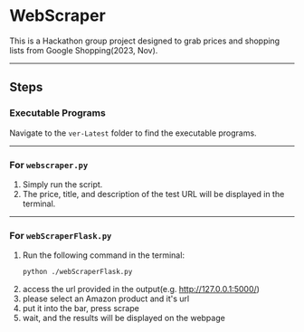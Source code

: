 # WebScraper

This is a Hackathon group project designed to grab prices and shopping lists from Google Shopping(2023, Nov).

---

## Steps

### **Executable Programs**
Navigate to the `ver-Latest` folder to find the executable programs.

---

### **For `webscraper.py`**
1. Simply run the script.
2. The price, title, and description of the test URL will be displayed in the terminal.

---

### **For `webScraperFlask.py`**
1. Run the following command in the terminal:
   ```bash
   python ./webScraperFlask.py
2. access the url provided in the output(e.g. http://127.0.0.1:5000/) <br />
3. please select an Amazon product and it's url<br />
4. put it into the bar, press scrape<br />
5. wait, and the results will be displayed on the webpage
